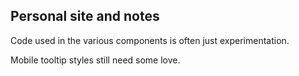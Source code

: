 ## Personal site and notes

Code used in the various components is often just experimentation.

Mobile tooltip styles still need some love.
